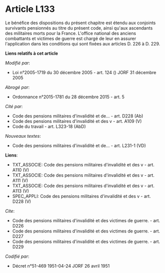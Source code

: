 # Article L133

Le bénéfice des dispositions du présent chapitre est étendu aux conjoints survivants pensionnés au titre du présent code,
ainsi qu'aux ascendants des militaires morts pour la France. L'office national des anciens combattants et victimes de guerre
est chargé de leur en assurer l'application dans les conditions qui sont fixées aux articles D. 226 à D. 229.

**Liens relatifs à cet article**

_Modifié par_:

  - Loi n°2005-1719 du 30 décembre 2005 - art. 124 () JORF 31 décembre 2005

_Abrogé par_:

  - Ordonnance n°2015-1781 du 28 décembre 2015 - art. 5

_Cité par_:

  - Code des pensions militaires d'invalidité et de... - art. D228 (Ab)
  - Code des pensions militaires d'invalidité et des v - art. A109 (V)
  - Code du travail - art. L323-18 (AbD)

_Nouveaux textes_:

  - Code des pensions militaires d'invalidité et de... - art. L231-1 (VD)

**Liens**:

  - TXT_ASSOCIE: Code des pensions militaires d'invalidité et des v - art. A110 (V)
  - TXT_ASSOCIE: Code des pensions militaires d'invalidité et des v - art. A111 (V)
  - TXT_ASSOCIE: Code des pensions militaires d'invalidité et des v - art. A113 (V)
  - SPEC_APPLI: Code des pensions militaires d'invalidité et des v - art. D228 (V)

_Cite_:

  - Code des pensions militaires d'invalidité et des victimes de guerre. - art. D226
  - Code des pensions militaires d'invalidité et des victimes de guerre. - art. D227
  - Code des pensions militaires d'invalidité et des victimes de guerre. - art. D229

_Codifié par_:

  - Décret n°51-469 1951-04-24 JORF 26 avril 1951
